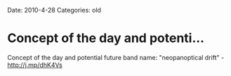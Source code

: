 Date: 2010-4-28
Categories: old

# Concept of the day and potenti...

Concept of the day and potential future band name: "neopanoptical drift" - <a href="http://j.mp/dhK4Vs" rel="nofollow">http://j.mp/dhK4Vs</a>
